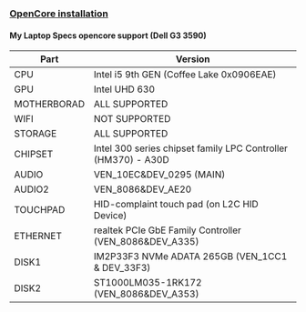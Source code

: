 ### [OpenCore installation](https://dortania.github.io/OpenCore-Install-Guide/installer-guide)

#### My Laptop Specs opencore support (Dell G3 3590)

| Part        | Version                                                       |
|-------------|---------------------------------------------------------------|
| CPU         | Intel i5 9th GEN (Coffee Lake 0x0906EAE)                      |
| GPU         | Intel UHD 630                                                 |
| MOTHERBORAD | ALL SUPPORTED                                                 |
| WIFI        | NOT SUPPORTED                                                 |
| STORAGE     | ALL SUPPORTED                                                 |
| CHIPSET     | Intel 300 series chipset family LPC Controller (HM370) - A30D |
| AUDIO       | VEN_10EC&DEV_0295 (MAIN)                                      |
| AUDIO2      | VEN_8086&DEV_AE20                                             |
| TOUCHPAD    | HID-complaint touch pad (on L2C HID Device)                   |
| ETHERNET    | realtek PCIe GbE Family Controller (VEN_8086&DEV_A335)        |
| DISK1       | IM2P33F3 NVMe ADATA 265GB (VEN_1CC1 & DEV_33F3)               |
| DISK2       | ST1000LM035-1RK172 (VEN_8086&DEV_A353)                        |